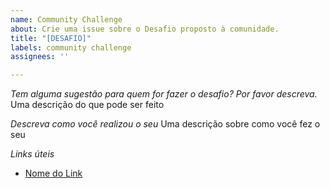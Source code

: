 ```yaml
---
name: Community Challenge
about: Crie uma issue sobre o Desafio proposto à comunidade.
title: "[DESAFIO]"
labels: community challenge
assignees: ''

---
```


*Tem alguma sugestão para quem for fazer o desafio? Por favor descreva.*
Uma descrição do que pode ser feito 

*Descreva como você realizou o seu*
Uma descrição sobre como você fez o seu

*Links úteis*
- [Nome do Link](URL)
